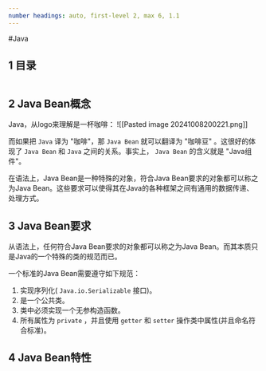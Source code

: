 ```yaml
---
number headings: auto, first-level 2, max 6, 1.1
---
```

#Java 


## 1 目录

```toc
```

## 2 Java Bean概念

Java，从logo来理解是一杯咖啡：
	![[Pasted image 20241008200221.png]]

而如果把 `Java` 译为 "咖啡"，那 `Java Bean` 就可以翻译为 "咖啡豆" 。这很好的体现了 `Java Bean` 和 `Java` 之间的关系。事实上， `Java Bean` 的含义就是 "Java组件"。

在语法上，Java Bean是一种特殊的对象，符合Java Bean要求的对象都可以称之为Java Bean。这些要求可以使得其在Java的各种框架之间有通用的数据传递、处理方式。

## 3 Java Bean要求

从语法上，任何符合Java Bean要求的对象都可以称之为Java Bean。而其本质只是Java的一个特殊的类的规范而已。

一个标准的Java Bean需要遵守如下规范：
1. 实现序列化( `Java.io.Serializable` 接口)。
2. 是一个公共类。
3. 类中必须实现一个无参构造函数。
4. 所有属性为 `private` ，并且使用 `getter` 和 `setter` 操作类中属性(并且命名符合标准)。

## 4 Java Bean特性






